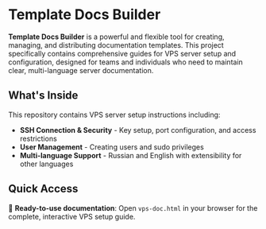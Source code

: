 # Template Docs Builder

**Template Docs Builder** is a powerful and flexible tool for creating, managing, and distributing documentation templates. This project specifically contains comprehensive guides for VPS server setup and configuration, designed for teams and individuals who need to maintain clear, multi-language server documentation.

## What's Inside

This repository contains VPS server setup instructions including:

- **SSH Connection & Security** - Key setup, port configuration, and access restrictions
- **User Management** - Creating users and sudo privileges
- **Multi-language Support** - Russian and English with extensibility for other languages

## Quick Access

🚀 **Ready-to-use documentation**: Open `vps-doc.html` in your browser for the complete, interactive VPS setup guide.
